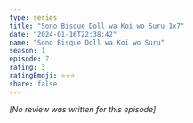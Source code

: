 ```yaml
---
type: series
title: "Sono Bisque Doll wa Koi wo Suru 1x7"
date: "2024-01-16T22:38:42"
name: "Sono Bisque Doll wa Koi wo Suru"
season: 1
episode: 7
rating: 3
ratingEmoji: ⭐️⭐️⭐️
share: false
---
```


*[No review was written for this episode]*
